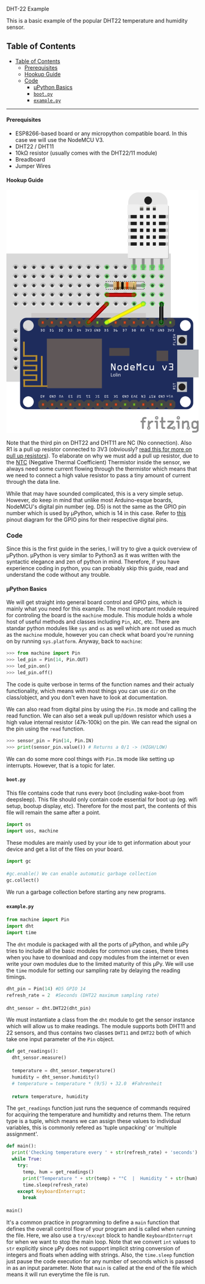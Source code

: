 DHT-22 Example

This is a basic example of the popular DHT22 temperature and humidity sensor.

Table of Contents
---
- [Table of Contents](#table-of-contents)
    - [Prerequisites](#prerequisites)
    - [Hookup Guide](#hookup-guide)
  - [Code](#code)
    - [µPython Basics](#%C2%B5python-basics)
    - [`boot.py`](#bootpy)
    - [`example.py`](#examplepy)
---

#### Prerequisites

- ESP8266-based board or any micropython compatible board. In this case we will use the NodeMCU V3.
- DHT22 / DHT11
- 10kΩ resistor (usually comes with the DHT22/11 module)
- Breadboard
- Jumper Wires

#### Hookup Guide

![DHT22-Hookup](https://raw.githubusercontent.com/harsh2204/Micropython-ESP-8266/refs/heads/master/DHT22/circuit_diagram.png)

Note that the third pin on DHT22 and DHT11 are NC (No connection). Also R1 is a pull up resistor connected to 3V3 (obviously? [read this for more on pull up resistors](https://learn.sparkfun.com/tutorials/pull-up-resistors/all)). To elaborate on why we must add a pull up resistor, due to the [NTC](http://www.resistorguide.com/ntc-thermistor/) (Negative Thermal Coefficient) Thermistor inside the sensor, we always need some current flowing through the thermistor which means that we need to connect a high value resistor to pass a tiny amount of current through the data line.

While that may have sounded complicated, this is a very simple setup. However, do keep in mind that unlike most Arduino-esque boards, NodeMCU's digital pin number (eg. D5) is not the same as the GPIO pin number which is used by µPython, which is 14 in this case. Refer to [this](https://circuits4you.com/wp-content/uploads/2017/12/nodemcu-pinout.png) pinout diagram for the GPIO pins for their respective digital pins.

### Code

Since this is the first guide in the series, I will try to give a quick overview of µPython. µPython is very similar to Python3 as it was written with the syntactic elegance and zen of python in mind. Therefore, if you have experience coding in python, you can probably skip this guide, read and understand the code without any trouble.

#### µPython Basics

We will get straight into general board control and GPIO pins, which is mainly what you need for this example. The most important module required for controling the board is the `machine` module. This module holds a whole host of useful methods and classes including `Pin`, `ADC`, etc. There are standar python modules like `sys` and `os` as well which are not used as much as the `machine` module, however you can check what board you're running on by running `sys.platform`. Anyway, back to `machine`:

```python
>>> from machine import Pin
>>> led_pin = Pin(14, Pin.OUT)
>>> led_pin.on()
>>> led_pin.off()
```

The code is quite verbose in terms of the function names and their actualy functionality, which means with most things you can use `dir` on the class/object, and you don't even have to look at documentation. 

We can also read from digital pins by using the `Pin.IN` mode and calling the read function. We can also set a weak pull up/down resistor which uses a high value internal resistor (47k-100k) on the pin. We can read the signal on the pin using the `read` function.

```python
>>> sensor_pin = Pin(14, Pin.IN)
>>> print(sensor_pin.value()) # Returns a 0/1 -> (HIGH/LOW)
```

We can do some more cool things with `Pin.IN` mode like setting up interrupts. However, that is a topic for later.

#### `boot.py`

This file contains code that runs every boot (including wake-boot from deepsleep). This file should only contain code essential for boot up (eg. wifi setup, bootup display, etc). Therefore for the most part, the contents of this file will remain the same after a point.

```python
import os
import uos, machine
```

These modules are mainly used by your ide to get information about your device and get a list of the files on your board.

```python
import gc

#gc.enable() We can enable automatic garbage collection
gc.collect()
```

We run a garbage collection before starting any new programs.

#### `example.py`

```python
from machine import Pin
import dht 
import time
```

The `dht` module is packaged with all the ports of µPython, and while µPy tries to include all the basic modules for common use cases, there times when you have to download and copy modules from the internet or even write your own modules due to the limited maturity of this µPy. We will use the `time` module for setting our sampling rate by delaying the reading timings.

```python
dht_pin = Pin(14) #D5 GPIO 14
refresh_rate = 2  #Seconds (DHT22 maximum sampling rate)

dht_sensor = dht.DHT22(dht_pin)
```

We must instantiate a class from the `dht` module to get the sensor instance which will allow us to make readings. The module supports both DHT11 and 22 sensors, and thus contains two classes `DHT11` and `DHT22` both of which take one input parameter of the `Pin` object.

```python
def get_readings():
  dht_sensor.measure()
  
  temperature = dht_sensor.temperature()
  humidity = dht_sensor.humidity()
  # temperature = temperature * (9/5) + 32.0  #Fahrenheit
 
  return temperature, humidity
```

The `get_readings` function just runs the sequence of commands required for acquiring the temperature and humitidty and returns them. The return type is a tuple, which means we can assign these values to individual variables, this is commonly refered as 'tuple unpacking' or 'multiple assignment'.

```python
def main():
  print('Checking temperature every ' + str(refresh_rate) + 'seconds')
  while True:
    try:
      temp, hum = get_readings()
      print("Temperature " + str(temp) + "°C  |  Humidity " + str(hum) + "%")
      time.sleep(refresh_rate)
    except KeyboardInterrupt:
      break

main()
```

It's a common practice in programming to define a `main` function that defines the overall control flow of your program and is called when running the file. Here, we also use a `try/except` block to handle `KeyboardInterrupt` for when we want to stop the main loop. Note that we convert `int` values to `str` explicitly since µPy does not support implicit string conversion of integers and floats when adding with strings. Also, the `time.sleep` function just pause the code execution for any number of seconds which is passed in as an input parameter. Note that `main` is called at the end of the file which means it will run everytime the file is run.
